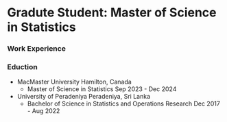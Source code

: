 # Gradute Student: Master of Science in Statistics

### Work Experience

### Eduction
* MacMaster University                                            Hamilton, Canada
    - Master of Science in Statistics                             Sep 2023 - Dec 2024
* University of Peradeniya                                        Peradeniya, Sri Lanka
    - Bachelor of Science in Statistics and Operations Research   Dec 2017 - Aug 2022
